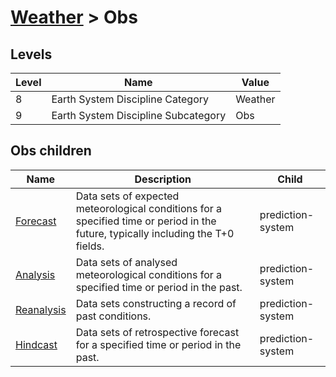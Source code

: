 # [Weather](..) > Obs

## Levels

| Level | Name | Value |
|-----|-----|-----|
| 8 | Earth System Discipline Category | Weather |
| 9 | Earth System Discipline Subcategory | Obs |

## Obs children

| Name | Description | Child |
|-----|-----|-----|
| [Forecast](forecast/) | Data sets of expected meteorological conditions for a specified time or period in the future, typically including the T+0 fields. | prediction-system |
| [Analysis](analysis/) | Data sets of analysed meteorological conditions for a specified time or period in the past. | prediction-system |
| [Reanalysis](reanalysis/) | Data sets constructing a record of past conditions. | prediction-system |
| [Hindcast](hindcast/) | Data sets of retrospective forecast for a specified time or period in the past. | prediction-system |
